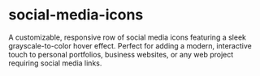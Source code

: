 # social-media-icons
A customizable, responsive row of social media icons featuring a sleek grayscale-to-color hover effect. Perfect for adding a modern, interactive touch to personal portfolios, business websites, or any web project requiring social media links.
